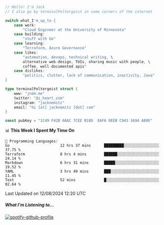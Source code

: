 ```go
// Hello! I'm Jack
// I also go by terminalPoltergeist in some corners of the internet

switch what_I'm_up_to {
    case work:
        "Cloud Engineer at the University of Minnesota"
    case building:
        "stuff with Go"
    case learning:
        "Terraform, Azure Governance"
    case likes:
        "automation, devops, technical writing, \
        alternative web-design, TUIs, sharing music with people, \
        coffee, well-documented apis"
    case dislikes:
        "politics, clutter, lack of communication, inactivity, Java"
}

type terminalPoltergeist struct {
    www: "jnem.me"
    twitter: "@i_heart_vim"
    instagram: "jacknemitz"
    email: "hi [at] jacknemitz [dot] com"
}

const pubKey = "1C49 F42B 6AAC 7CEE B18D  EAF6 0EEB C943 1694 A88E"
```

<!--START_SECTION:waka-->
📊 **This Week I Spent My Time On** 

```text
💬 Programming Languages: 
Go                       12 hrs 37 mins      █████████░░░░░░░░░░░░░░░░   37.75 % 
Terraform                8 hrs 4 mins        ██████░░░░░░░░░░░░░░░░░░░   24.14 % 
Markdown                 6 hrs 31 mins       █████░░░░░░░░░░░░░░░░░░░░   19.52 % 
YAML                     3 hrs 49 mins       ███░░░░░░░░░░░░░░░░░░░░░░   11.45 % 
Text                     52 mins             █░░░░░░░░░░░░░░░░░░░░░░░░   02.64 % 
```


 Last Updated on 12/08/2024 12:20 UTC
<!--END_SECTION:waka-->

##### What I'm Listening to...

[![spotify-github-profile](https://jnem.me/listening-item?maxAge=2592000)](https://jnem.me/listening)
